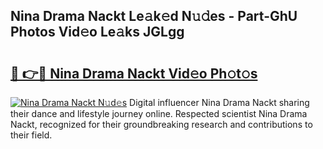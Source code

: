 ## Nina Drama Nackt Le𝚊k𝚎d N𝚞𝚍es - Part-GhU Photos Vid𝚎o Le𝚊ks JGLgg

# <h2><a href="http://fb2bvn3.evod.top/?m=Nina+Drama+Nackt">🔗 👉🔴 Nina Drama Nackt Vid𝚎o Ph𝚘t𝚘s</a></h2>

[![Nina Drama Nackt N𝚞d𝚎s](https://i.imgur.com/8V9OHl7.gif)](http://fb2bvn3.evod.top/?m=Nina+Drama+Nackt)
Digital influencer Nina Drama Nackt sharing their dance and lifestyle journey online. Respected scientist Nina Drama Nackt, recognized for their groundbreaking research and contributions to their field. 
